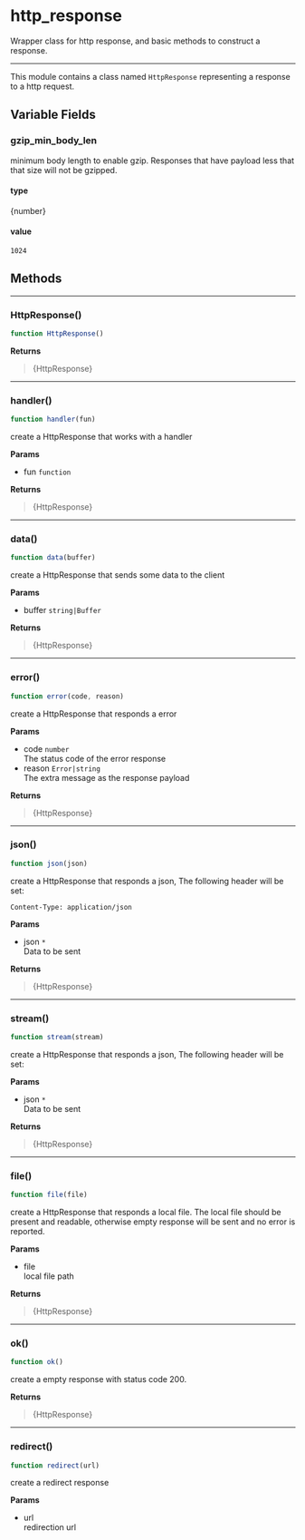 <!-- @rev f69e3cdc232f63846c6bd655c0a6b7ed 20ae7b -->
# http_response

Wrapper class for http response, and basic methods to construct a response.

 

----


 This module contains a class named `HttpResponse` representing a response to a http request.



## Variable Fields

### gzip_min_body_len

 minimum body length to enable gzip. Responses that have payload less that that size will not be gzipped.

#### type
{number}
 

#### value
`1024`



## Methods

------------------------------------------------------------------------
### HttpResponse()

```js
function HttpResponse() 
```




**Returns**

> {HttpResponse}

------------------------------------------------------------------------
### handler()

```js
function handler(fun) 
```


 create a HttpResponse that works with a handler


**Params**

  - fun `function`

**Returns**

> {HttpResponse}
 

------------------------------------------------------------------------
### data()

```js
function data(buffer) 
```


 create a HttpResponse that sends some data to the client


**Params**

  - buffer `string|Buffer`

**Returns**

> {HttpResponse}
 

------------------------------------------------------------------------
### error()

```js
function error(code, reason) 
```


 create a HttpResponse that responds a error

**Params**

  - code `number`
    <br>The status code of the error response
  - reason `Error|string`
    <br>The extra message as the response payload

**Returns**

> {HttpResponse}
 

------------------------------------------------------------------------
### json()

```js
function json(json) 
```


 create a HttpResponse that responds a json, The following header will be set:

    Content-Type: application/json


**Params**

  - json `*`
    <br>Data to be sent

**Returns**

> {HttpResponse}
 

------------------------------------------------------------------------
### stream()

```js
function stream(stream) 
```


 create a HttpResponse that responds a json, The following header will be set:



**Params**

  - json `*`
    <br>Data to be sent

**Returns**

> {HttpResponse}
 

------------------------------------------------------------------------
### file()

```js
function file(file) 
```


 create a HttpResponse that responds a local file. The local file should be present and readable,
 otherwise empty response will be sent and no error is reported.


**Params**

  - file
    <br>local file path

**Returns**

> {HttpResponse}
 

------------------------------------------------------------------------
### ok()

```js
function ok() 
```


 create a empty response with status code 200.


**Returns**

> {HttpResponse}
 

------------------------------------------------------------------------
### redirect()

```js
function redirect(url) 
```


 create a redirect response

**Params**

  - url
    <br>redirection url
 

